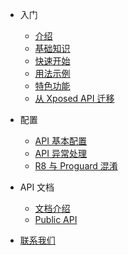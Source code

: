 * 入门
  * [介绍](guide/home)
  * [基础知识](guide/knowledge)
  * [快速开始](guide/quick-start)
  * [用法示例](guide/example)
  * [特色功能](guide/special-feature)
  * [从 Xposed API 迁移](guide/move-to-new-api)

* 配置
  * [API 基本配置](config/api-example)
  * [API 异常处理](config/api-exception)
  * [R8 与 Proguard 混淆](config/r8-proguard)

* API 文档
  * [文档介绍](api/home)
  * [Public API](api/document)

* [联系我们](about/contacts)